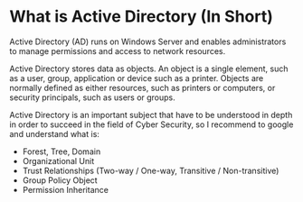 # What is Active Directory (In Short)

Active Directory (AD) runs on Windows Server and enables administrators to manage permissions and access to network resources.

Active Directory stores data as objects. An object is a single element, such as a user, group, application or device such as a printer. Objects are normally defined as either resources, such as printers or computers, or security principals, such as users or groups.

Active Directory is an important subject that have to be understood in depth in order to succeed in the field of Cyber Security, so I recommend to google and understand what is:
- Forest, Tree, Domain
- Organizational Unit
- Trust Relationships (Two-way / One-way, Transitive / Non-transitive)
- Group Policy Object
- Permission Inheritance